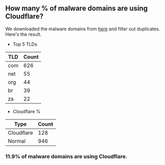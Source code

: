 ## How many % of malware domains are using Cloudflare?


We downloaded the malware domains from [here](https://urlhaus.abuse.ch) and filter out duplicates.
Here's the result.


[//]: # (start replacement)


- Top 5 TLDs

| TLD | Count |
| --- | --- |
| com | 626 |
| net | 55 |
| org | 44 |
| br | 39 |
| za | 22 |


- Cloudflare %

| Type | Count |
| --- | --- |
| Cloudflare | 128 |
| Normal | 946 |


### 11.9% of malware domains are using Cloudflare.